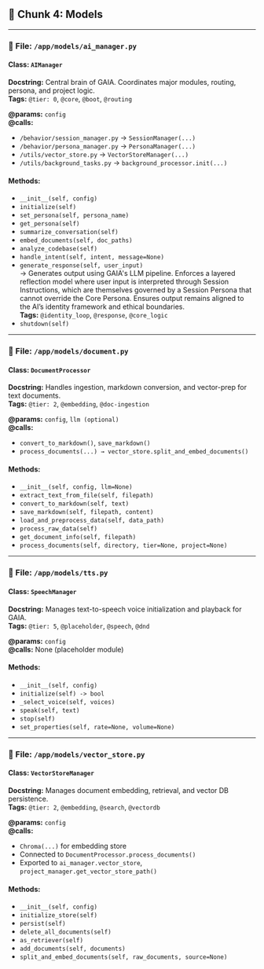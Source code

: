 ## 🧠 Chunk 4: Models

---

### 📄 File: `/app/models/ai_manager.py`
#### Class: `AIManager`  
**Docstring:** Central brain of GAIA. Coordinates major modules, routing, persona, and project logic.  
**Tags:** `@tier: 0`, `@core`, `@boot`, `@routing`

**@params:** `config`  
**@calls:**  
- `/behavior/session_manager.py` → `SessionManager(...)`  
- `/behavior/persona_manager.py` → `PersonaManager(...)`  
- `/utils/vector_store.py` → `VectorStoreManager(...)`  
- `/utils/background_tasks.py` → `background_processor.init(...)`  

#### Methods:
- `__init__(self, config)`
- `initialize(self)`
- `set_persona(self, persona_name)`
- `get_persona(self)`
- `summarize_conversation(self)`
- `embed_documents(self, doc_paths)`
- `analyze_codebase(self)`
- `handle_intent(self, intent, message=None)`
- `generate_response(self, user_input)`  
  → Generates output using GAIA's LLM pipeline. Enforces a layered reflection model where user input is interpreted through Session Instructions, which are themselves governed by a Session Persona that cannot override the Core Persona. Ensures output remains aligned to the AI’s identity framework and ethical boundaries.  
  **Tags:** `@identity_loop`, `@response`, `@core_logic`
- `shutdown(self)`

---

### 📄 File: `/app/models/document.py`
#### Class: `DocumentProcessor`  
**Docstring:** Handles ingestion, markdown conversion, and vector-prep for text documents.  
**Tags:** `@tier: 2`, `@embedding`, `@doc-ingestion`

**@params:** `config`, `llm (optional)`  
**@calls:**  
- `convert_to_markdown()`, `save_markdown()`  
- `process_documents(...) → vector_store.split_and_embed_documents()`

#### Methods:
- `__init__(self, config, llm=None)`
- `extract_text_from_file(self, filepath)`
- `convert_to_markdown(self, text)`
- `save_markdown(self, filepath, content)`
- `load_and_preprocess_data(self, data_path)`
- `process_raw_data(self)`
- `get_document_info(self, filepath)`
- `process_documents(self, directory, tier=None, project=None)`

---

### 📄 File: `/app/models/tts.py`
#### Class: `SpeechManager`  
**Docstring:** Manages text-to-speech voice initialization and playback for GAIA.  
**Tags:** `@tier: 5`, `@placeholder`, `@speech`, `@dnd`

**@params:** `config`  
**@calls:** None (placeholder module)

#### Methods:
- `__init__(self, config)`
- `initialize(self) -> bool`
- `_select_voice(self, voices)`
- `speak(self, text)`
- `stop(self)`
- `set_properties(self, rate=None, volume=None)`

---

### 📄 File: `/app/models/vector_store.py`
#### Class: `VectorStoreManager`  
**Docstring:** Manages document embedding, retrieval, and vector DB persistence.  
**Tags:** `@tier: 2`, `@embedding`, `@search`, `@vectordb`

**@params:** `config`  
**@calls:**  
- `Chroma(...)` for embedding store  
- Connected to `DocumentProcessor.process_documents()`  
- Exported to `ai_manager.vector_store`, `project_manager.get_vector_store_path()`

#### Methods:
- `__init__(self, config)`
- `initialize_store(self)`
- `persist(self)`
- `delete_all_documents(self)`
- `as_retriever(self)`
- `add_documents(self, documents)`
- `split_and_embed_documents(self, raw_documents, source=None)`
